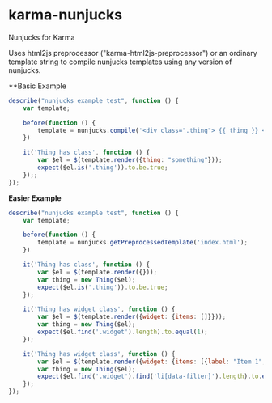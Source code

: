 karma-nunjucks
===========

Nunjucks for Karma

Uses html2js preprocessor ("karma-html2js-preprocessor") or an ordinary template string to compile nunjucks templates
using any version of nunjucks.


**Basic Example
```javascript
describe("nunjucks example test", function () {
    var template;

    before(function () {
        template = nunjucks.compile('<div class=".thing"> {{ thing }} </div>');
    })

    it('Thing has class', function () {
        var $el = $(template.render({thing: "something"}));
        expect($el.is('.thing')).to.be.true;
    });;
});
```

**Easier Example**
```javascript
describe("nunjucks example test", function () {
    var template;

    before(function () {
        template = nunjucks.getPreprocessedTemplate('index.html');
    })

    it('Thing has class', function () {
        var $el = $(template.render({}));
        var thing = new Thing($el);
        expect($el.is('.thing')).to.be.true;
    });

    it('Thing has widget class', function () {
        var $el = $(template.render({widget: {items: []}}));
        var thing = new Thing($el);
        expect($el.find('.widget').length).to.equal(1);
    });

    it('Thing has widget class', function () {
        var $el = $(template.render({widget: {items: [{label: "Item 1", tag: "itemTag"}]}}));
        var thing = new Thing($el);
        expect($el.find('.widget').find('li[data-filter]').length).to.equal(1);
    });
});
```